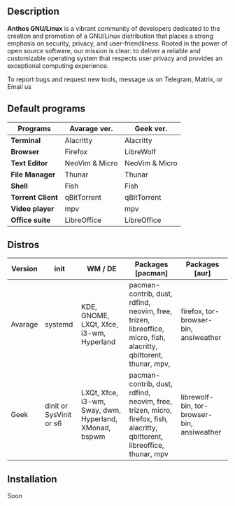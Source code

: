 ## Description

**Anthos GNU/Linux** is a vibrant community of developers dedicated to the creation and promotion of a GNU/Linux distribution that places a strong emphasis on security, privacy, and user-friendliness. Rooted in the power of open source software, our mission is clear: to deliver a reliable and customizable operating system that respects user privacy and provides an exceptional computing experience.

To report bugs and request new tools, message us on Telegram, Matrix, or Email us

## Default programs

| Programs           | Avarage ver.   | Geek ver.             |
|--------------------|----------------|-----------------------|
| **Terminal**       | Alacritty      | Alacritty             |
| **Browser**        | Firefox        | LibreWolf             |
| **Text Editor**    | NeoVim & Micro | NeoVim & Micro        |
| **File Manager**   | Thunar         | Thunar                |
| **Shell**          | Fish           | Fish                  |
| **Torrent Client** | qBitTorrent    | qBitTorrent           |
| **Video player**   | mpv            | mpv                   |
| **Office suite**   | LibreOffice    | LibreOffice           |

## Distros

| Version      | init                     | WM / DE    | Packages [pacman]|Packages [aur]|
|--------------|--------------------------|------------|------------------|--------------|
| Avarage      | systemd                  | KDE, GNOME, LXQt, Xfce, i3-wm, Hyperland | pacman-contrib, dust, rdfind, neovim, free, trizen, libreoffice, micro, fish, alacritty, qbittorent, thunar, mpv, | firefox, tor-browser-bin, ansiweather |
| Geek         | dinit or SysVinit or s6  | LXQt, Xfce, i3-wm, Sway, dwm, Hyperland, XMonad, bspwm | pacman-contrib, dust, rdfind, neovim, free, trizen, micro, firefox, fish, alacritty, qbittorent, libreoffice, thunar, mpv  | librewolf-bin, tor-browser-bin, ansiweather |

## Installation

Soon
